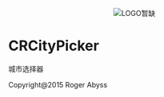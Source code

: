 <p align="center" >
  <img src="" alt="LOGO暂缺" title="LOGO暂缺">
</p>

# CRCityPicker
城市选择器

Copyright@2015 Roger Abyss
